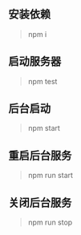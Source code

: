 ## 安装依赖
> npm i
## 启动服务器
> npm test
## 后台启动
> npm start
## 重启后台服务
> npm run start
## 关闭后台服务
> npm run stop
